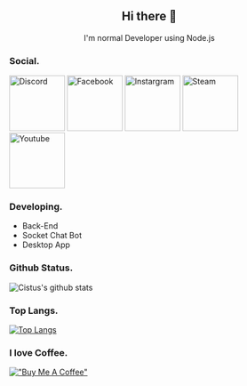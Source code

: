 <h2 align="center">Hi there 👋</h2>
<p align="center">I'm normal Developer using Node.js</p>  

### Social. 

[<img alt="Discord" src="https://github.com/gauravghongde/social-icons/blob/master/PNG/Color/Discord.png?raw=true" height="100px" />](https://discord.gg/ZhUujTPPpq)
[<img alt="Facebook" src="https://github.com/gauravghongde/social-icons/blob/master/PNG/Color/Facebook.png?raw=true" height="100px" />](https://www.facebook.com/StayCuteTeam/)
[<img alt="Instargram" src="https://github.com/gauravghongde/social-icons/blob/master/PNG/Color/Instagram.png?raw=true" height="100px" />](https://www.instagram.com/cistusf)
[<img alt="Steam" src="https://github.com/gauravghongde/social-icons/blob/master/PNG/Color/Steam.png?raw=true" height="100px" />](https://steamcommunity.com/id/cistusgame)
[<img alt="Youtube" src="https://github.com/gauravghongde/social-icons/blob/master/PNG/Color/Youtube.png?raw=true)" height="100px" />](https://www.youtube.com/@cistus)

### Developing. 

- Back-End
- Socket Chat Bot
- Desktop App

### Github Status. 

![Cistus's github stats](https://github-readme-stats.vercel.app/api?username=CistusF&bg_color=ffa745,fe869f,ef7ac8,a083ed,43aeff&title_color=fff&text_color=fff&show_icons=true&count_private=false)

### Top Langs.  

[![Top Langs](https://github-readme-stats.vercel.app/api/top-langs/?username=CistusF&hide=html,batchfile&bg_color=ffa745,fe869f,ef7ac8,a083ed,43aeff&title_color=fff&text_color=fff)](https://github.com/anuraghazra/github-readme-stats)

### I love Coffee.

[!["Buy Me A Coffee"](https://www.buymeacoffee.com/assets/img/custom_images/orange_img.png)](https://www.buymeacoffee.com/cmptvrqxg7b)
